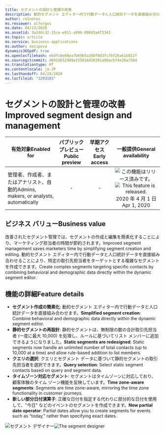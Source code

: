 ```yaml
---
title: セグメントの設計と管理の改善
description: 動的セグメント エディター内で行動データと人口統計データを直接組み合わせることにより、特定の取引先担当者をターゲットとする複雑なセグメントを作成できます。
author: relnotes
ms.reviewer: alfergus
ms.date: 04/23/2020
ms.assetid: 3a2ddc32-15ce-e911-a996-000d3a4f3343
ms.topic: article
ms.service: business-applications
ms.author: eosipova
dynamics365pdf: true
ms.openlocfilehash: ebdfc6e88ea7b69b5a380f0d3fc7bf26a61b822f
ms.sourcegitcommit: d891d652909a155016d30391a09acbf4e20a756d
ms.translationtype: HT
ms.contentlocale: ja-JP
ms.lasthandoff: 04/28/2020
ms.locfileid: "3293183"
---
```

# <a name="improved-segment-design-and-management"></a><span data-ttu-id="1c66a-103">セグメントの設計と管理の改善</span><span class="sxs-lookup"><span data-stu-id="1c66a-103">Improved segment design and management</span></span>


| <span data-ttu-id="1c66a-104">有効対象</span><span class="sxs-lookup"><span data-stu-id="1c66a-104">Enabled for</span></span>    |  <span data-ttu-id="1c66a-105">パブリック プレビュー</span><span class="sxs-lookup"><span data-stu-id="1c66a-105">Public preview</span></span> | <span data-ttu-id="1c66a-106">早期アクセス</span><span class="sxs-lookup"><span data-stu-id="1c66a-106">Early access</span></span> | <span data-ttu-id="1c66a-107">一般提供</span><span class="sxs-lookup"><span data-stu-id="1c66a-107">General availability</span></span> | 
| ---------- | :----------: |:----------: |:----------: |
|<span data-ttu-id="1c66a-108">管理者、作成者、またはアナリスト、自動的</span><span class="sxs-lookup"><span data-stu-id="1c66a-108">Admins, makers, or analysts, automatically</span></span>|-|-| <span data-ttu-id="1c66a-109">![この機能はリリース済みです。](/dynamics365-release-plan/media/green-checkmark.png "この機能はリリース済みです。")</span><span class="sxs-lookup"><span data-stu-id="1c66a-109">![This feature is released.](/dynamics365-release-plan/media/green-checkmark.png "This feature is released.")</span></span> <span data-ttu-id="1c66a-110">2020 年 4 月 1 日</span><span class="sxs-lookup"><span data-stu-id="1c66a-110">Apr 1, 2020</span></span>|


## <a name="business-value"></a><span data-ttu-id="1c66a-111">ビジネス バリュー</span><span class="sxs-lookup"><span data-stu-id="1c66a-111">Business value</span></span>
<!-- bv start -->
<span data-ttu-id="1c66a-112">改善されたセグメント管理では、セグメントの作成と編集を簡素化することにより、マーケティング担当者の時間が節約されます。</span><span class="sxs-lookup"><span data-stu-id="1c66a-112">Improved segment management saves marketers time by simplifying segment creation and editing.</span></span> <span data-ttu-id="1c66a-113">動的セグメント エディター内で行動データと人口統計データを直接組み合わせることにより、特定の取引先担当者をターゲットとする複雑なセグメントを作成できます。</span><span class="sxs-lookup"><span data-stu-id="1c66a-113">Create complex segments targeting specific contacts by combining behavioral and demographic data directly within the dynamic segment editor.</span></span>
<!-- bv end -->



## <a name="feature-details"></a><span data-ttu-id="1c66a-114">機能の詳細</span><span class="sxs-lookup"><span data-stu-id="1c66a-114">Feature details</span></span>
<!--feature detail start -->
- <span data-ttu-id="1c66a-115">**セグメント作成の簡素化**: 動的セグメント エディター内で行動データと人口統計データを直接組み合わせます。</span><span class="sxs-lookup"><span data-stu-id="1c66a-115">**Simplified segment creation**: Combine behavioral and demographic data directly within the dynamic segment editor.</span></span> 
- <span data-ttu-id="1c66a-116">**静的セグメントの再設計**: 静的セグメントは、無制限の数の合計取引先担当者 (一度に最大 10,000) を処理し、ルールに基づいてリスト メンバーに追加できるようになりました。</span><span class="sxs-lookup"><span data-stu-id="1c66a-116">**Static segments are redesigned**: Static segments now handle an unlimited number of total contacts (up to 10,000 at a time) and allow rule-based addition to list members.</span></span>
- <span data-ttu-id="1c66a-117">**クエリの選択**: クエリとセグメント データに基づいて静的セグメントの取引先担当者を選択できます。</span><span class="sxs-lookup"><span data-stu-id="1c66a-117">**Query selection**: Select static segment contacts based on query and segment data.</span></span>
- <span data-ttu-id="1c66a-118">**タイムゾーン対応セグメント**: セグメントはタイムゾーンに対応しており、顧客体験のタイム ゾーン機能を反映しています。</span><span class="sxs-lookup"><span data-stu-id="1c66a-118">**Time zone-aware segments**: Segments are time zone-aware, mirroring the time zone functionality in customer journeys.</span></span>
- <span data-ttu-id="1c66a-119">**新しい部分日付演算子**: 正確な日付を指定する代わりに部分的な日付を使用して、"今日" などのイベントのセグメントを作成できます。</span><span class="sxs-lookup"><span data-stu-id="1c66a-119">**New partial date operator**: Partial dates allow you to create segments for events such as “today," rather than specifying exact dates.</span></span>
<!--feature detail end -->

<span data-ttu-id="1c66a-120">![セグメント デザイナー](media/segmentation.png "セグメント デザイナー")</span><span class="sxs-lookup"><span data-stu-id="1c66a-120">![The segment designer](media/segmentation.png "The segment designer")</span></span>
<!-- Picture 1 -->








